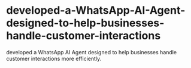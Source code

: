 # developed-a-WhatsApp-AI-Agent-designed-to-help-businesses-handle-customer-interactions
developed a WhatsApp AI Agent designed to help businesses handle customer interactions more efficiently.
